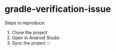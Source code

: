 # gradle-verification-issue

Steps to reproduce:
1. Clone the project
2. Open in Android Studio
3. Sync the project 💥